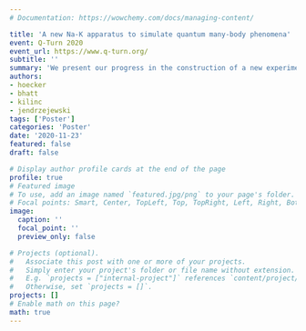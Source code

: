 ```yaml
---
# Documentation: https://wowchemy.com/docs/managing-content/

title: 'A new Na-K apparatus to simulate quantum many-body phenomena'
event: Q-Turn 2020
event_url: https://www.q-turn.org/
subtitle: ''
summary: 'We present our progress in the construction of a new experimental apparatus for simulating quantum many-body phenomena.'
authors:
- hoecker
- bhatt
- kilinc
- jendrzejewski
tags: ['Poster']
categories: 'Poster'
date: '2020-11-23'
featured: false
draft: false

# Display author profile cards at the end of the page
profile: true
# Featured image
# To use, add an image named `featured.jpg/png` to your page's folder.
# Focal points: Smart, Center, TopLeft, Top, TopRight, Left, Right, BottomLeft, Bottom, BottomRight.
image:
  caption: ''
  focal_point: ''
  preview_only: false

# Projects (optional).
#   Associate this post with one or more of your projects.
#   Simply enter your project's folder or file name without extension.
#   E.g. `projects = ["internal-project"]` references `content/project/deep-learning/index.md`.
#   Otherwise, set `projects = []`.
projects: []
# Enable math on this page?
math: true
---
```

